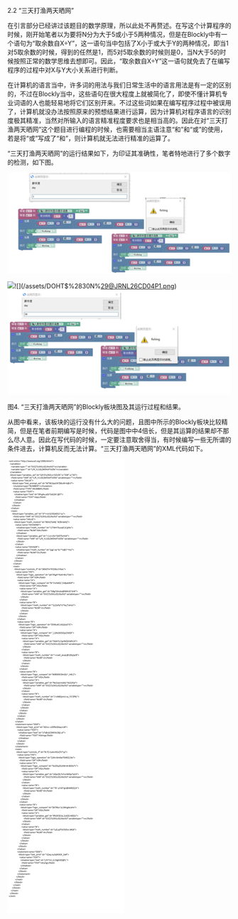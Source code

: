 2.2  “三天打渔两天晒网”

在引言部分已经讲过该题目的数学原理，所以此处不再赘述。在写这个计算程序的时候，刚开始笔者以为要将N分为大于5或小于5两种情况，但是在Blockly中有一个语句为“取余数自X÷Y”，这一语句当中包括了X小于或大于Y的两种情况，即当1对5取余数的时候，得到的任然是1，而5对5取余数的时候则是0，当N大于5的时候按照正常的数学思维去想即可。因此，“取余数自X÷Y”这一语句就免去了在编写程序的过程中对X与Y大小关系进行判断。

在计算机的语言当中，许多词的用法与我们日常生活中的语言用法是有一定的区别的，不过在Blockly当中，这些语句在很大程度上就被简化了，即使不懂计算机专业词语的人也能轻易地将它们区别开来。不过这些词如果在编写程序过程中被误用了，计算机就没办法按照原来的预想结果进行运算，因为计算机对程序语言的识别度极其精准，当然对所输入的语言精准程度要求也是相当高的。因此在对“三天打渔两天晒网”这个题目进行编程的时候，也需要相当主语注意“和”和“或”的使用，若是将“或”写成了“和”，则计算机就无法进行精准的运算了。

“三天打渔两天晒网”的运行结果如下，为印证其准确性，笔者特地进行了多个数字的检测，如下图。

![](/assets/ON%28]H7TVV1UXA2I2GA`GOD7.png)



![](/assets/%29P38`K9NV@Z[_W23N68`P$R.png)![](/assets/DOHT$%2830N%29@JRNL26CD04P1.png)![](/assets/C12{0B$O@JEDVN5RGWWGUIO.png)



图4. “三天打渔两天晒网”的Blockly板块图及其运行过程和结果。

从图中看来，该板块的运行没有什么大的问题，且图中所示的Blockly板块比较精简，但是在笔者前期编写是时候，代码是图中中4倍长，但是其运算的结果却不那么尽人意。因此在写代码的时候，一定要注意取舍得当，有时候编写一些无所谓的条件进去，计算机反而无法计算。“三天打渔两天晒网”的XML代码如下。

![](/assets/UF089J~JYKF$P2FQ~R2$%28HE.png)





